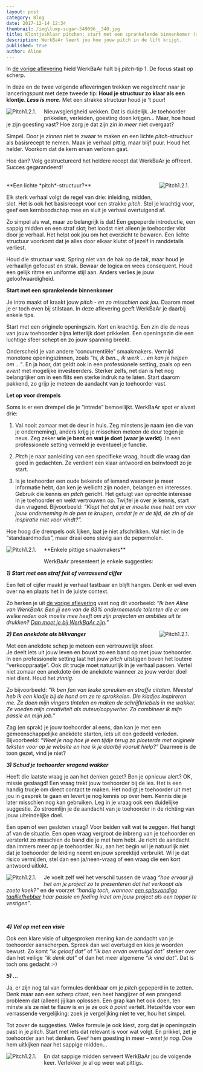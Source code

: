 ```yaml
---
layout: post
category: Blog
date: 2017-12-14 12:34
thumbnail: /img\lump-sugar-549096__340.jpg
title: Klontjesklaar pitchen: start met een sprankelende binnenkomer (afl. 1.2.1.)
description: WerkBaAr leert jou hoe jouw pitch in de lift krijgt.
published: true
author: Aline
---
```


In [de vorige aflevering](http://werkbaar.net/blog/2017/12/08/Pitch1.1/) hield WerkBaAr halt bij *pitch*-tip 1. De focus staat op scherp. 

In deze en de twee volgende afleveringen trekken we regelrecht naar je lanceringspunt met deze tweede tip: **Houd je structuur zo klaar als een klontje. *Less is more*.** Met een strakke structuur houd je ‘t puur!

<img alt="Pitch1.2.1." class="img-responsive" style="float: left;margin:0 20px 15px 0" src="/img\lump-sugar-549096__340.jpg">

Nieuwsgierigheid wekken. Dat is duidelijk. Je toehoorder prikkelen, verleiden, goesting doen krijgen... Maar, hoe houd je zijn goesting vast? Hoe zorg je dat zijn *zin in meer* niet overgaat? 

Simpel. Door je *zinnen* niet te zwaar te maken en een lichte *pitch*-structuur als basisrecept te nemen. Maak je verhaal pittig, maar blijf puur. Houd het helder. Voorkom dat de kern ervan verloren gaat. 

Hoe dan? Volg gestructureerd het heldere recept dat WerkBaAr je offreert. Succes gegarandeerd!

<br>

<img alt="Pitch1.2.1." class="img-responsive" style="float: right;margin:0 20px 15px 0" src="/img\image-2017-12-15.png">
**Een lichte *pitch*-structuur?**

Elk sterk verhaal volgt de regel van drie: inleiding, midden, slot. Het is ook het basisrecept voor een strakke *pitch*. Stel je krachtig voor, geef een kernboodschap mee en sluit je verhaal overtuigend af. 

Zo simpel als wat, maar zo belangrijk is dat! Een gepeperde introductie, een sappig midden en een straf slot; het loodst niet alleen je toehoorder vlot door je verhaal. Het helpt ook jou om het overzicht te bewaren. Een lichte structuur voorkomt dat je alles door elkaar klutst of jezelf in randdetails verliest.

Houd die structuur vast. Spring niet van de hak op de tak, maar houd je verhaallijn gefocust en strak. Bewaar de logica en wees consequent. Houd een gelijk ritme en uniforme stijl aan. Anders verlies je jouw geloofwaardigheid. 

**Start met een sprankelende binnenkomer**

Je intro maakt of kraakt jouw *pitch* - *en zo misschien ook jou*. Daarom moet je er toch even bij stilstaan. In deze aflevering geeft WerkBaAr je daarbij enkele tips. 

Start met een originele openingszin. Kort en krachtig. Een zin die de neus van jouw toehoorder bijna letterlijk doet prikkelen. Een openingszin die een luchtige sfeer schept en zo jouw spanning breekt. 

Onderscheid je van andere “concurrentiële” smaakmakers. Vermijd monotone openingszinnen, zoals *“hi, ik ben.., ik werk … en kan je helpen om …”*. En ja hoor, dat geldt ook in een professionele setting, zoals op een *event* met mogelijke investeerders. Sterker zelfs, net dan is het nog belangrijker om in een flits een sterke indruk na te laten. Start daarom pakkend, zo grijp je meteen de aandacht van je toehoorder vast. 

**Let op voor drempels**

Soms is er een drempel die je “intrede” bemoeilijkt. WerkBaAr spot er alvast drie:

1) Val nooit zomaar met de deur in huis. Zeg minstens je naam (en die van je onderneming), anders krijg je misschien meteen de deur tegen je neus. Zeg zeker **wie je bent** en **wat je doet (waar je werkt)**. In een professionele setting vermeld je eventueel je functie. 

2) *Pitch* je naar aanleiding van een specifieke vraag, houdt die vraag dan goed in gedachten. Ze verdient een klaar antwoord en beïnvloedt zo je start.  

3) Is je toehoorder een oude bekende of iemand waarover je meer informatie hebt, dan ken je wellicht zijn noden, belangen en interesses. Gebruik die kennis en *pitch* gericht. Het getuigt van oprechte interesse in je toehoorder en wekt vertrouwen op. Twijfel je over je kennis, start dan vragend. Bijvoorbeeld: *“Klopt het dat je er moeite mee hebt om voor jouw onderneming in de pen te kruipen, omdat je er de tijd, de zin of de inspiratie niet voor vindt?”.* 

Hoe hoog die drempels ook lijken, laat je niet afschrikken. Val niet in de “standaardmodus”, maar draai eens stevig aan de pepermolen. 

<img alt="Pitch1.2.1." class="img-responsive" style="float: left;margin:0 20px 15px 0" src="/img\image-2017-12-15 (1).png">
**Enkele pittige smaakmakers**

WerkBaAr presenteert je enkele suggesties: 

***1) Start met een straf feit of verrassend cijfer*** 

Een feit of cijfer maakt je verhaal tastbaar en blijft hangen. Denk er wel even over na en plaats het in de juiste context. 

Zo herken je uit [de vorige aflevering](http://werkbaar.net/blog/2017/12/08/Pitch1.1/) vast nog dit voorbeeld: *“Ik ben Aline van WerkBaAr. Ben jij een van de 83% ondernemende talenten die er om welke reden ook moeite mee heeft om zijn projecten en ambities uit te drukken? [Dan moet je bij WerkBaAr zijn](http://werkbaar.net/#contact).”*

***2) Een anekdote als blikvanger*** 
<img alt="Pitch1.2.1." class="img-responsive" style="float: right;margin:0 20px 15px 0" src="/img\image-2017-12-14 (1).jpg">

Met een anekdote schep je meteen een vertrouwelijk sfeer. Je deelt iets uit jouw leven en bouwt zo een band op met jouw toehoorder. In een professionele setting laat het jouw *pitch* uitstijgen boven het loutere “verkooppraatje”. Ook dit trucje moet natuurlijk in je verhaal passen. Vertel niet zomaar een anekdote óm de anekdote wanneer ze jouw verder doel niet dient. Houd het *zinnig*. 

Zo bijvoorbeeld: *“Ik ben fan van leuke spreuken en straffe citaten. Meestal heb ik een kladje bij de hand om ze te sprokkelen. Die kladjes inspireren me. Ze doen mijn vingers tintelen en maken de schrijfkriebels in me wakker. Ze voeden mijn creativiteit als auteur/copywriter. Zo combineer ik mijn passie en mijn job.”*

Zag (en sprak) je jouw toehoorder al eens, dan kan je met een gemeenschappelijke anekdote starten, iets uit een gedeeld verleden. Bijvoorbeeld: *“Weet je nog hoe je een tijdje terug zo ploeterde met originele teksten voor op je website en hoe ik je daarbij vooruit hielp?”* Daarmee is de toon gezet, vind je niet?

***3) Schud je toehoorder vragend wakker***

Heeft die laatste vraag je aan het denken gezet? Ben je opnieuw alert? OK, missie geslaagd! Een vraag trekt jouw toehoorder bij de les. Het is een handig trucje om direct contact te maken. Het nodigt je toehoorder uit met jou in gesprek te gaan en levert je nog kennis op over hem. Kennis die je later misschien nog kan gebruiken. Leg in je vraag ook een duidelijke suggestie. Zo stroomlijn je de aandacht van je toehoorder in de richting van jouw uiteindelijke doel.

Een open of een gesloten vraag? Voor beiden valt wat te zeggen. Het hangt af van de situatie. Een open vraag vergroot de inbreng van je toehoorder en versterkt zo misschien de band die je met hem hebt. Je richt de aandacht dan immers meer op je toehoorder. Nu, aan het begin wil je natuurlijk niet dat je toehoorder de leiding neemt en jouw spreektijd verbruikt. Wil je dat risico vermijden, stel dan een ja/neen-vraag of een vraag die een kort antwoord uitlokt. 

<img alt="Pitch1.2.1." class="img-responsive" style="float: left;margin:0 20px 15px 0" src="/img\image-2017-12-15 (2).png">

Je voelt zelf wel het verschil tussen de vraag *“hoe ervaar jij het om je project zo te presenteren dat het verkoopt als zoete koek?”* en de voorzet *“handig toch, wanneer [een spitsvondige taalliefhebber](http://werkbaar.net/#gastvrouw) haar passie en feeling inzet om jouw project als een topper te vestigen”*. 

<br>

***4) Val op met een visie***

Ook een klare visie of uitgesproken mening kan de aandacht van je toehoorder aanscherpen. Spreek dan wel overtuigd en kies je woorden bewust. Zo komt *“ik geloof dat”* of *“ik ben ervan overtuigd dat”* sterker over dan het veilige *“ik denk dat”* of dan het meer algemene *“ik vind dat”*. Dat is toch ons gedacht :-) 

***5) …***

Ja, er zijn nog tal van formules denkbaar om je *pitch* gepeperd in te zetten. Denk maar aan een scherp citaat, een heet hangijzer of een prangend probleem dat (alleen) jij kan oplossen. Een grap kan het ook doen, ten minste als ze niet te flauw is en je ze ook *à point* vertelt. Hetzelfde voor een verrassende vergelijking: zoek je vergelijking niet te ver, hou het simpel. 

Tot zover de suggesties. Welke formule je ook kiest, zorg dat je openingszin past in je *pitch*. Start met iets dat relevant is voor wat volgt. En prikkel, zet je toehoorder aan het denken. Geef hem goesting in meer – *weet je nog*. Doe hem uitkijken naar het sappige midden…

<img alt="Pitch1.2.1." class="img-responsive" style="float: left;margin:0 20px 15px 0" src="/img\image-2017-12-14 (2).jpg">

En dat sappige midden serveert WerkBaAr jou de volgende keer. Verlekker je al op weer wat pittigs.

<br><br><br><br>
